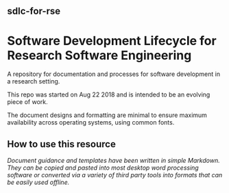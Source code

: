 ## sdlc-for-rse
# Software Development Lifecycle for Research Software Engineering

A repository for documentation and processes for software development in a research setting. 

This repo was started on Aug 22 2018 and is intended to be an evolving piece of work.

The document designs and formatting are minimal to ensure maximum availability across operating systems, using common fonts. 

## How to use this resource
*Document guidance and templates have been written in simple Markdown. They can be copied and pasted into most desktop word processing software or converted via a variety of third party tools into formats that can be easily used offline.*






<!--stackedit_data:
eyJoaXN0b3J5IjpbMTM2Njk4NDczM119
-->
